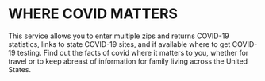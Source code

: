 # WHERE COVID MATTERS

This service allows you to enter multiple zips and returns COVID-19 statistics, links to state COVID-19 sites, and if available where to get COVID-19 testing. Find out the facts of covid where it matters to you, whether for travel or to keep abreast of information for family living across the United States.
